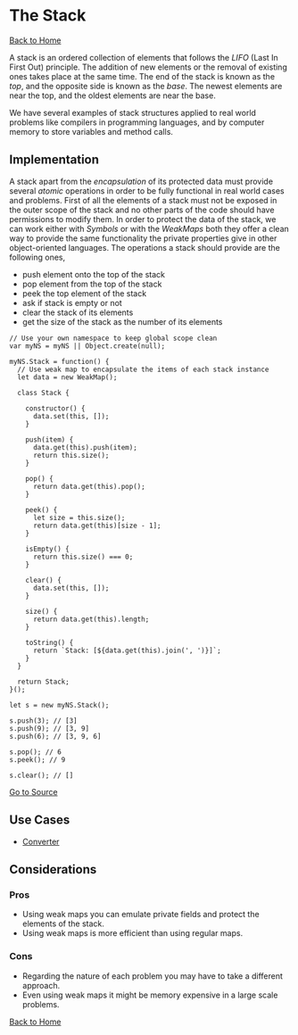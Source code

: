 # The Stack #

[Back to Home](../../../../)

A stack is an ordered collection of elements that follows the *LIFO* (Last In First Out) principle. The addition of new elements or the removal of existing ones takes place at the same time. The end of the stack is known as the *top*, and the opposite side is known as the *base*. The newest elements are near the top, and the oldest elements are near the base.

We have several examples of stack structures applied to real world problems like compilers in programming languages, and by computer memory to store variables and method calls.

## Implementation ##

A stack apart from the *encapsulation* of its protected data must provide several *atomic* operations in order to be fully functional in real world cases and problems. First of all the elements of a stack must not be exposed in the outer scope of the stack and no other parts of the code should have permissions to modify them. In order to protect the data of the stack, we can work either with *Symbols* or with the *WeakMaps* both they offer a clean way to provide the same functionality the private properties give in other object-oriented languages. The operations a stack should provide are the following ones,

* push element onto the top of the stack
* pop element from the top of the stack
* peek the top element of the stack
* ask if stack is empty or not
* clear the stack of its elements
* get the size of the stack as the number of its elements

```
// Use your own namespace to keep global scope clean
var myNS = myNS || Object.create(null);

myNS.Stack = function() {
  // Use weak map to encapsulate the items of each stack instance
  let data = new WeakMap();

  class Stack {

    constructor() {
      data.set(this, []);
    }

    push(item) {
      data.get(this).push(item);
      return this.size();
    }

    pop() {
      return data.get(this).pop();
    }

    peek() {
      let size = this.size();
      return data.get(this)[size - 1];
    }

    isEmpty() {
      return this.size() === 0;
    }

    clear() {
      data.set(this, []);
    }

    size() {
      return data.get(this).length;
    }

    toString() {
      return `Stack: [${data.get(this).join(', ')}]`;
    }
  }

  return Stack;
}();

let s = new myNS.Stack();

s.push(3); // [3]
s.push(9); // [3, 9]
s.push(6); // [3, 9, 6]

s.pop(); // 6
s.peek(); // 9

s.clear(); // []
```

[Go to Source](index.js)

## Use Cases ##
* [Converter](converter.js)

## Considerations ##

### Pros ###
* Using weak maps you can emulate private fields and protect the elements of the stack.
* Using weak maps is more efficient than using regular maps.

### Cons ###
* Regarding the nature of each problem you may have to take a different approach.
* Even using weak maps it might be memory expensive in a large scale problems.

[Back to Home](../../../../)
